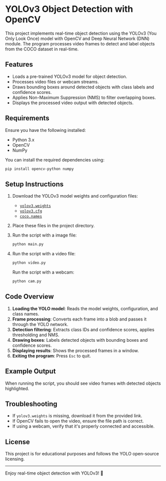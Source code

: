 # YOLOv3 Object Detection with OpenCV

This project implements real-time object detection using the YOLOv3 (You Only Look Once) model with OpenCV and Deep Neural Network (DNN) module. The program processes video frames to detect and label objects from the COCO dataset in real-time.

## Features
- Loads a pre-trained YOLOv3 model for object detection.
- Processes video files or webcam streams.
- Draws bounding boxes around detected objects with class labels and confidence scores.
- Applies Non-Maximum Suppression (NMS) to filter overlapping boxes.
- Displays the processed video output with detected objects.

## Requirements
Ensure you have the following installed:

- Python 3.x
- OpenCV
- NumPy

You can install the required dependencies using:
```sh
pip install opencv-python numpy
```

## Setup Instructions
1. Download the YOLOv3 model weights and configuration files:
   - [`yolov3.weights`](https://pjreddie.com/media/files/yolov3.weights)
   - [`yolov3.cfg`](https://github.com/pjreddie/darknet/blob/master/cfg/yolov3.cfg)
   - [`coco.names`](https://github.com/pjreddie/darknet/blob/master/data/coco.names)

2. Place these files in the project directory.

3. Run the script with a image file:
   ```sh
   python main.py
   ```
4. Run the script with a video file:
   ```sh
   python video.py
   ```
   
   Run the script with a webcam:
   ```sh
   python cam.py
   ```

## Code Overview
1. **Loading the YOLO model**: Reads the model weights, configuration, and class names.
2. **Frame processing**: Converts each frame into a blob and passes it through the YOLO network.
3. **Detection filtering**: Extracts class IDs and confidence scores, applies thresholding and NMS.
4. **Drawing boxes**: Labels detected objects with bounding boxes and confidence scores.
5. **Displaying results**: Shows the processed frames in a window.
6. **Exiting the program**: Press `Esc` to quit.

## Example Output
When running the script, you should see video frames with detected objects highlighted.

## Troubleshooting
- If `yolov3.weights` is missing, download it from the provided link.
- If OpenCV fails to open the video, ensure the file path is correct.
- If using a webcam, verify that it's properly connected and accessible.

## License
This project is for educational purposes and follows the YOLO open-source licensing.

---

Enjoy real-time object detection with YOLOv3! 🚀
